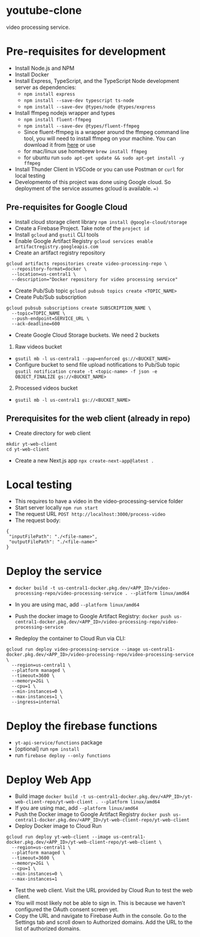 # youtube-clone
video processing service.

# Pre-requisites for development
- Install Node.js and NPM
- Install Docker
- Install Express, TypeScript, and the TypeScript Node development server as dependencies:
  - `npm install express`
  - `npm install --save-dev typescript ts-node`
  - `npm install --save-dev @types/node @types/express`
- Install ffmpeg nodejs wrapper and types
  - `npm install fluent-ffmpeg`
  - `npm install --save-dev @types/fluent-ffmpeg`
  - Since fluent-ffmpeg is a wrapper around the ffmpeg command line tool, you will need to install ffmpeg on your machine. You can download it from [here](https://ffmpeg.org/download.html) or use 
   - for mac/linux use homebrew `brew install ffmpeg`
   - for ubuntu run `sudo apt-get update && sudo apt-get install -y ffmpeg`
- Install Thunder Client in VSCode or you can use Postman or `curl` for local testing
- Developmento of this project was done using Google cloud. So deployment of the service assumes gcloud is available. `=)`

## Pre-requisites for Google Cloud
- Install cloud storage client library `npm install @google-cloud/storage`
- Create a Firebase Project. Take note of the `project id`
- Install `gcloud` and `gsutil` CLI tools
- Enable Google Artifact Registry `gcloud services enable artifactregistry.googleapis.com`
- Create an artifact registry repository
```
gcloud artifacts repositories create video-processing-repo \
  --repository-format=docker \
  --location=us-central1 \
  --description="Docker repository for video processing service"
```
- Create Pub/Sub topic `gcloud pubsub topics create <TOPIC_NAME>`
- Create Pub/Sub subscription
```
gcloud pubsub subscriptions create SUBSCRIPTION_NAME \
  --topic=TOPIC_NAME \
  --push-endpoint=SERVICE_URL \
  --ack-deadline=600
```
- Create Google Cloud Storage buckets. We need 2 buckets
 1. Raw videos bucket
  - `gsutil mb -l us-central1 --pap=enforced gs://<BUCKET_NAME>`
  - Configure bucket to send file upload notifications to Pub/Sub topic `gsutil notification create -t <topic-name> -f json -e OBJECT_FINALIZE gs://<BUCKET_NAME>`
 2. Processed videos bucket
  - `gsutil mb -l us-central1 gs://<BUCKET_NAME>`

## Prerequisites for the web client (already in repo)
- Create directory for web client
```
mkdir yt-web-client
cd yt-web-client
```
- Create a new Next.js app
`npx create-next-app@latest .`

# Local testing
 - This requires to have a video in the video-processing-service folder
 - Start server locally `npm run start`
 - The request URL `POST http://localhost:3000/process-video`
 - The request body: 
 ```
 {
  "inputFilePath": "./<file-name>",
  "outputFilePath": "./<file-name>"
 }
```

# Deploy the service

- `docker build -t us-central1-docker.pkg.dev/<APP_ID>/video-processing-repo/video-processing-service . --platform linux/amd64`
- In you are using mac, add `--platform linux/amd64`
- Push the docker image to Google Artifact Registry: `docker push us-central1-docker.pkg.dev/<APP_ID>/video-processing-repo/video-processing-service`

- Redeploy the container to Cloud Run via CLI:
```
gcloud run deploy video-processing-service --image us-central1-docker.pkg.dev/<APP_ID>/video-processing-repo/video-processing-service \
  --region=us-central1 \
  --platform managed \
  --timeout=3600 \
  --memory=2Gi \
  --cpu=1 \
  --min-instances=0 \
  --max-instances=1 \
  --ingress=internal
```

# Deploy the firebase functions
- `yt-api-service/functions` package
- [optional] run `npm install`
- run `firebase deploy --only functions`

# Deploy Web App

- Build image `docker build -t us-central1-docker.pkg.dev/<APP_ID>/yt-web-client-repo/yt-web-client . --platform linux/amd64`
- If you are using mac, add `--platform linux/amd64`
- Push the Docker image to Google Artifact Registry `docker push us-central1-docker.pkg.dev/<APP_ID>/yt-web-client-repo/yt-web-client`
- Deploy Docker image to Cloud Run

```
gcloud run deploy yt-web-client --image us-central1-docker.pkg.dev/<APP_ID>/yt-web-client-repo/yt-web-client \
  --region=us-central1 \
  --platform managed \
  --timeout=3600 \
  --memory=2Gi \
  --cpu=1 \
  --min-instances=0 \
  --max-instances=1
```

- Test the web client. Visit the URL provided by Cloud Run to test the web client.
- You will most likely not be able to sign in. This is because we haven't configured the OAuth consent screen yet.
- Copy the URL and navigate to Firebase Auth in the console. Go to the Settings tab and scroll down to Authorized domains. Add the URL to the list of authorized domains.
